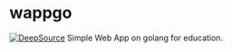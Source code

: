 # wappgo
[![DeepSource](https://static.deepsource.io/deepsource-badge-light-mini.svg)](https://deepsource.io/gh/PiterPentester/wappgo/?ref=repository-badge)
Simple Web App on golang for education.
